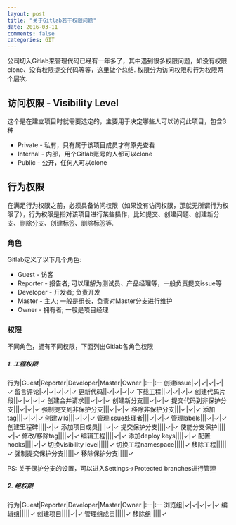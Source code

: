 ```yaml
---
layout: post
title: "关于Gitlab若干权限问题"
date: 2016-03-11
comments: false
categories: GIT
---
```


公司切入Gitlab来管理代码已经有一年多了，其中遇到很多权限问题，如没有权限clone、没有权限提交代码等等，这里做个总结. 权限分为访问权限和行为权限两个层次.


## 访问权限 - Visibility Level
这个是在建立项目时就需要选定的，主要用于决定哪些人可以访问此项目，包含3种

* Private - 私有，只有属于该项目成员才有原先查看
* Internal - 内部，用个Gitlab账号的人都可以clone
* Public - 公开，任何人可以clone

## 行为权限
在满足行为权限之前，必须具备访问权限（如果没有访问权限，那就无所谓行为权限了），行为权限是指对该项目进行某些操作，比如提交、创建问题、创建新分支、删除分支、创建标签、删除标签等.

### 角色
Gitlab定义了以下几个角色:

* Guest - 访客
* Reporter - 报告者; 可以理解为测试员、产品经理等，一般负责提交issue等
* Developer - 开发者; 负责开发
* Master - 主人; 一般是组长，负责对Master分支进行维护
* Owner - 拥有者; 一般是项目经理

### 权限
不同角色，拥有不同权限，下面列出Gitlab各角色权限

#####  1. 工程权限

行为|Guest|Reporter|Developer|Master|Owner
|:--|:--
创建issue|✓|✓|✓|✓|✓
留言评论|✓|✓|✓|✓|✓
更新代码||✓|✓|✓|✓
下载工程||✓|✓|✓|✓
创建代码片段||✓|✓|✓|✓
创建合并请求|||✓|✓|✓
创建新分支|||✓|✓|✓
提交代码到非保护分支|||✓|✓|✓
强制提交到非保护分支|||✓|✓|✓
移除非保护分支|||✓|✓|✓
添加tag|||✓|✓|✓
创建wiki|||✓|✓|✓
管理issue处理者|||✓|✓|✓
管理labels|||✓|✓|✓
创建里程碑||||✓|✓
添加项目成员||||✓|✓
提交保护分支||||✓|✓
使能分支保护||||✓|✓
修改/移除tag||||✓|✓
编辑工程||||✓|✓
添加deploy keys||||✓|✓
配置hooks||||✓|✓
切换visibility level|||||✓
切换工程namespace|||||✓
移除工程|||||✓
强制提交保护分支|||||✓
移除保护分支|||||✓

PS: 关于保护分支的设置，可以进入Settings->Protected branches进行管理

##### 2. 组权限

行为|Guest|Reporter|Developer|Master|Owner
|:--|:--
浏览组|✓|✓|✓|✓|✓
编辑组|||||✓
创建项目||||✓|✓
管理组成员|||||✓
移除组|||||✓
